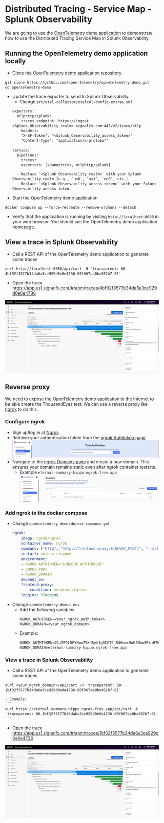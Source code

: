 # Distributed Tracing - Service Map - Splunk Observability

We are going to use the [OpenTelemetry demo application](https://opentelemetry.io/docs/demo/) to demonstrate how to use the Distributed Tracing Service Map in Splunk Observability.

## Running the OpenTelemetry demo application locally

- Clone the [OpenTelemetry demo application](https://github.com/open-telemetry/opentelemetry-demo) repository.
```
git clone https://github.com/open-telemetry/opentelemetry-demo.git
cd opentelemetry-demo
```

- Update the trace exporter to send to Splunk Observability.
    - Change `src/otel-collector/otelcol-config-extras.yml`
    ```
    exporters:
      otlphttp/splunk:
        traces_endpoint: https://ingest.<Splunk_Observability_realm>.signalfx.com:443/v2/trace/otlp
        headers:
        "X-SF-Token": "<Splunk_Observability_access_token>"
        "Content-Type": "application/x-protobuf"

    service:
      pipelines:
        traces:
        exporters: [spanmetrics, otlphttp/splunk]
    ```
        - Replace `<Splunk_Observability_realm>` with your Splunk Observability realm (e.g., `us0`, `us1`, `eu0`, etc.)
        - Replace `<Splunk_Observability_access_token>` with your Splunk Observability access token.
- Start the OpenTelemetry demo application
```
docker compose up --force-recreate --remove-orphans --detach
```

- Verify that the application is running by visiting `http://localhost:8080` in your web browser. You should see the OpenTelemetry demo application homepage.

## View a trace in Splunk Observability

- Call a REST API of the OpenTelemetry demo application to generate some traces
```
curl http://localhost:8080/api/cart -H 'traceparent: 00-4bf92f3577b34da6a3ce929d0e0e4736-00f067aa0ba902b7-01'
```
- Open the trace https://app.us1.signalfx.com/#/apm/traces/4bf92f3577b34da6a3ce929d0e0e4736

![trace](../img/splunk_observability/trace.png)

## Reverse proxy

We need to expose the OpenTelemetry demo application to the internet to be able create the ThousandEyes test. We can use a reverse proxy like [ngrok](https://ngrok.com/) to do this.

### Configure ngrok

- Sign up/log in at [Ngrok](https://ngrok.com/signup). 
- Retrieve your authentication token from the [ngrok Authtoken page](https://dashboard.ngrok.com/get-started/your-authtoken). ![Auth](../img/ngrok/auth.png)
- Navigate to the [ngrok Domains page](https://dashboard.ngrok.com/domains) and create a new domain. This ensures your domain remains static even after ngrok container restarts.
  - Example `eternal-summary-hippo.ngrok-free.app` ![domain](../img/ngrok/domain.png)
  
### Add ngrok to the docker compose 

- Change `opentelemetry-demo/docker-compose.yml` 
    ```yaml
    ngrok:
        image: ngrok/ngrok
        container_name: ngrok
        command: ["http", "http://frontend-proxy:${ENVOY_PORT}", "--url=${NGROK_DOMAIN}", "--host-header=${NGROK_DOMAIN}"]
        restart: unless-stopped
        environment:
        - NGROK_AUTHTOKEN="${NGROK_AUTHTOKEN}"
        - ENVOY_PORT
        - NGROK_DOMAIN
        depends_on:
        frontend-proxy:
            condition: service_started
        logging: *logging
    ```
- Change `opentelemetry-demo/.env`
    - Add the following variables:
        ```env
        NGROK_AUTHTOKEN=<your_ngrok_auth_token>
        NGROK_DOMAIN=<your_ngrok_domain>
        ```
    - Example:
        ```env
        NGROK_AUTHTOKEN=21iZFQf5FYHou7VXd5yk1gOICI9_R46omx9uKSNnwSPiaH7N
        NGROK_DOMAIN=eternal-summary-hippo.ngrok-free.app
        ```

### View a trace in Splunk Observability

- Call a REST API of the OpenTelemetry demo application to generate some traces.
```
curl <your_ngrok_domain>/api/cart -H 'traceparent: 00-1bf32f3577b34da6a3ce929d0e0e4736-00f067aa0ba902b7-01'
```
    - Example:
    ```
    curl https://eternal-summary-hippo.ngrok-free.app/api/cart -H 'traceparent: 00-1bf32f3577b34da6a3ce929d0e0e4736-00f067aa0ba902b7-01'
    ```
- Open the trace https://app.us1.signalfx.com/#/apm/traces/1bf32f3577b34da6a3ce929d0e0e4736

![trace](../img/splunk_observability/trace.png)